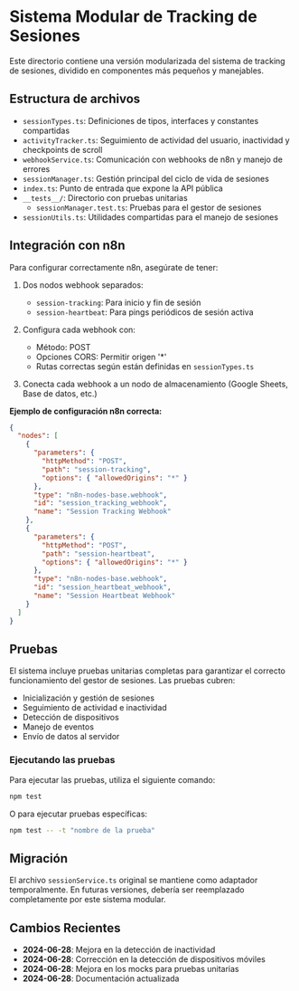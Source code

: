 # Sistema Modular de Tracking de Sesiones

Este directorio contiene una versión modularizada del sistema de tracking de sesiones, dividido en componentes más pequeños y manejables.

## Estructura de archivos

- `sessionTypes.ts`: Definiciones de tipos, interfaces y constantes compartidas
- `activityTracker.ts`: Seguimiento de actividad del usuario, inactividad y checkpoints de scroll
- `webhookService.ts`: Comunicación con webhooks de n8n y manejo de errores
- `sessionManager.ts`: Gestión principal del ciclo de vida de sesiones
- `index.ts`: Punto de entrada que expone la API pública
- `__tests__/`: Directorio con pruebas unitarias
  - `sessionManager.test.ts`: Pruebas para el gestor de sesiones
- `sessionUtils.ts`: Utilidades compartidas para el manejo de sesiones

## Integración con n8n

Para configurar correctamente n8n, asegúrate de tener:

1. Dos nodos webhook separados:
   - `session-tracking`: Para inicio y fin de sesión
   - `session-heartbeat`: Para pings periódicos de sesión activa

2. Configura cada webhook con:
   - Método: POST
   - Opciones CORS: Permitir origen '*'
   - Rutas correctas según están definidas en `sessionTypes.ts`

3. Conecta cada webhook a un nodo de almacenamiento (Google Sheets, Base de datos, etc.)

**Ejemplo de configuración n8n correcta:**

```json
{
  "nodes": [
    {
      "parameters": {
        "httpMethod": "POST",
        "path": "session-tracking",
        "options": { "allowedOrigins": "*" }
      },
      "type": "n8n-nodes-base.webhook",
      "id": "session_tracking_webhook",
      "name": "Session Tracking Webhook"
    },
    {
      "parameters": {
        "httpMethod": "POST",
        "path": "session-heartbeat",
        "options": { "allowedOrigins": "*" }
      },
      "type": "n8n-nodes-base.webhook",
      "id": "session_heartbeat_webhook", 
      "name": "Session Heartbeat Webhook"
    }
  ]
}
```

## Pruebas

El sistema incluye pruebas unitarias completas para garantizar el correcto funcionamiento del gestor de sesiones. Las pruebas cubren:

- Inicialización y gestión de sesiones
- Seguimiento de actividad e inactividad
- Detección de dispositivos
- Manejo de eventos
- Envío de datos al servidor

### Ejecutando las pruebas

Para ejecutar las pruebas, utiliza el siguiente comando:

```bash
npm test
```

O para ejecutar pruebas específicas:

```bash
npm test -- -t "nombre de la prueba"
```

## Migración

El archivo `sessionService.ts` original se mantiene como adaptador temporalmente. En futuras versiones, debería ser reemplazado completamente por este sistema modular.

## Cambios Recientes

- **2024-06-28**: Mejora en la detección de inactividad
- **2024-06-28**: Corrección en la detección de dispositivos móviles
- **2024-06-28**: Mejora en los mocks para pruebas unitarias
- **2024-06-28**: Documentación actualizada
